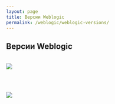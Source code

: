 ```yaml
---
layout: page
title: Версии Weblogic
permalink: /weblogic/weblogic-versions/
---
```



## Версии Weblogic


<br/>

<img src="http://img.oradba.net/images/docs/02-oracle-application-server/weblogic/01-weblogic_versions/weblogic01.png" border="0">

<br/><br/>

<img src="http://img.oradba.net/images/docs/02-oracle-application-server/weblogic/01-weblogic_versions/weblogic02.png" border="0">
</div>
